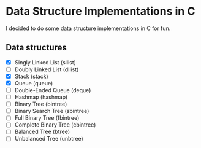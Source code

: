 # Data Structure Implementations in C

I decided to do some data structure implementations in C for fun.

## Data structures

- [x] Singly Linked List (sllist)
- [ ] Doubly Linked List (dllist)
- [x] Stack (stack)
- [x] Queue (queue)
- [ ] Double-Ended Queue (deque)
- [ ] Hashmap (hashmap)
- [ ] Binary Tree (bintree)
- [ ] Binary Search Tree (sbintree)
- [ ] Full Binary Tree (fbintree)
- [ ] Complete Binary Tree (cbintree)
- [ ] Balanced Tree (btree)
- [ ] Unbalanced Tree (unbtree)
